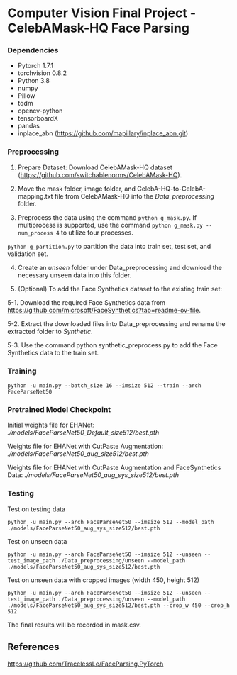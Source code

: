 # Computer Vision Final Project - CelebAMask-HQ Face Parsing

### Dependencies
- Pytorch 1.7.1
- torchvision 0.8.2
- Python 3.8
- numpy
- Pillow
- tqdm
- opencv-python
- tensorboardX
- pandas
- inplace_abn (https://github.com/mapillary/inplace_abn.git)

### Preprocessing
1. Prepare Dataset: Download CelebAMask-HQ dataset (https://github.com/switchablenorms/CelebAMask-HQ).

2. Move the mask folder, image folder, and CelebA-HQ-to-CelebA-mapping.txt file from CelebAMask-HQ into the *Data_preprocessing* folder.

3. Preprocess the data using the command 
```python g_mask.py```. If multiprocess is supported, use the command ```python g_mask.py --num_process 4``` to utilize four processes.

```python g_partition.py``` to partition the data into train set, test set, and validation set.

4. Create an *unseen* folder under Data_preprocessing and download the necessary unseen data into this folder.

5. (Optional) To add the Face Synthetics dataset to the existing train set:

5-1. Download the required Face Synthetics data from https://github.com/microsoft/FaceSynthetics?tab=readme-ov-file.

5-2. Extract the downloaded files into Data_preprocessing and rename the extracted folder to *Synthetic*.

5-3. Use the command python synthetic_preprocess.py to add the Face Synthetics data to the train set.

### Training
```
python -u main.py --batch_size 16 --imsize 512 --train --arch FaceParseNet50
```

### Pretrained Model Checkpoint
Initial weights file for EHANet:  *./models/FaceParseNet50_Default_size512/best.pth*

Weights file for EHANet with CutPaste Augmentation:  *./models/FaceParseNet50_aug_size512/best.pth*

Weights file for EHANet with CutPaste Augmentation and FaceSynthetics Data: *./models/FaceParseNet50_aug_sys_size512/best.pth*

### Testing
Test on testing data
```
python -u main.py --arch FaceParseNet50 --imsize 512 --model_path ./models/FaceParseNet50_aug_sys_size512/best.pth
```


Test on unseen data
```
python -u main.py --arch FaceParseNet50 --imsize 512 --unseen --test_image_path ./Data_preprocessing/unseen --model_path ./models/FaceParseNet50_aug_sys_size512/best.pth
```


Test on unseen data with cropped images (width 450, height 512)
```
python -u main.py --arch FaceParseNet50 --imsize 512 --unseen --test_image_path ./Data_preprocessing/unseen --model_path ./models/FaceParseNet50_aug_sys_size512/best.pth --crop_w 450 --crop_h 512
```

The final results will be recorded in mask.csv.

## References
https://github.com/TracelessLe/FaceParsing.PyTorch





